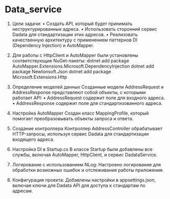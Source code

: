# Data_service
1. Цели задачи:
    • Создать API, который будет принимать неструктурированные адреса.
    • Использовать сторонний сервис Dadata для стандартизации этих адресов.
    • Реализовать качественную архитектуру с применением паттернов DI (Dependency Injection) и AutoMapper.
    
2. Для работы с HttpClient и AutoMapper были установлены соответствующие NuGet-пакеты:
dotnet add package AutoMapper.Extensions.Microsoft.DependencyInjection
dotnet add package Newtonsoft.Json
dotnet add package Microsoft.Extensions.Http

3. Определение моделей данных
Созданные модели AddressRequest и AddressResponse представляют собой объекты, с которыми работает API:
    • AddressRequest содержит поле для входного адреса.
    • AddressResponse содержит поле для стандартизованного адреса.

4. Настройка AutoMapper
Создан класс MappingProfile, который помогает преобразовывать объекты запроса и ответа.

6. Создание контроллера
Контроллер AddressController обрабатывает HTTP-запросы, используя сервис Dadata для стандартизации входящего адреса.

7. Настройка DI в Startup.cs
В классе Startup были добавлены все службы, включая AutoMapper, HttpClient, и сервис DadataService.

8. Логирование с использованием NLog:
Настроено логирование для обработки возможных ошибок и отслеживания работы приложения.

9. Конфигурация проекта:
Добавлены настройки в appsettings.json, включая ключи для Dadata API для доступа к стандартам по адресам.

